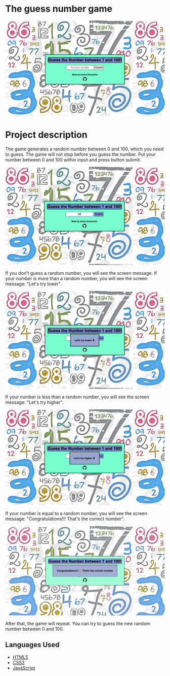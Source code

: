 # The guess number game 

![Home page](/img/first_screen.png)

# Project description

The game generates a random number between 0 and 100, which you need to guess. The game will not stop before you guess the number. Put your number between 0 and 100 within input and press button submit.

![Home page](/img/your_number.png)

If you don't guess a random number, you will see the screen message. If your number is more than a random number, you will see the screen message: "Let's try lower".

![Home page](/img/lower.png)

If your number is less than a random number, you will see the screen message: "Let's try higher".

![Home page](/img/higher.png)

If your number is equal to a random number, you will see the screen message: "Congratulations!!! That's the correct number".

![Home page](/img/Congratulations!!!.png)

After that, the game will repeat. You can try to guess the new random number between 0 and 100.

## Languages Used  

-   [HTML5](https://en.wikipedia.org/wiki/HTML5)
-   [CSS3](https://en.wikipedia.org/wiki/CSS)
-   [JavaScript](https://en.wikipedia.org/wiki/JavaScript)